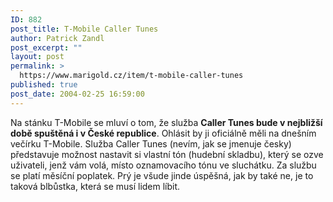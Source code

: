 ```yaml
---
ID: 882
post_title: T-Mobile Caller Tunes
author: Patrick Zandl
post_excerpt: ""
layout: post
permalink: >
  https://www.marigold.cz/item/t-mobile-caller-tunes
published: true
post_date: 2004-02-25 16:59:00
---
```

Na stánku T-Mobile se mluví o tom, že služba <STRONG>Caller Tunes bude v nejbližší době spuštěná i v České republice</STRONG>. Ohlásit by ji oficiálně měli na dnešním večírku T-Mobile. Služba Caller Tunes (nevím, jak se jmenuje česky) představuje možnost nastavit si vlastní tón (hudební skladbu), který se ozve uživateli, jenž vám volá, místo oznamovacího tónu ve sluchátku. Za službu se platí měsíční poplatek. Prý je všude jinde úspěšná, jak by také ne, je to taková blbůstka, která se musí lidem líbit.